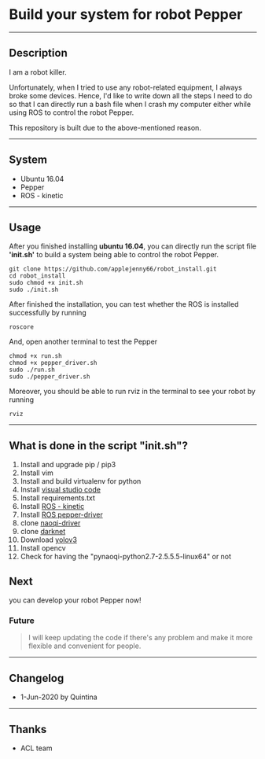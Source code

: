 # Build your system for robot Pepper

----
## Description
I am a robot killer. 

Unfortunately, when I tried to use any robot-related equipment, I always broke some devices. Hence, I'd like to write down all the steps I need to do so that I can directly run a bash file when I crash my computer either while using ROS to control the robot Pepper.

This repository is built due to the above-mentioned reason.

----
## System
* Ubuntu 16.04
* Pepper
* ROS - kinetic

----
## Usage
After you finished installing **ubuntu 16.04**, you can directly run the script file **'init.sh'** to build a system being able to control the robot Pepper. 
    
    git clone https://github.com/applejenny66/robot_install.git
    cd robot_install
    sudo chmod +x init.sh
    sudo ./init.sh

After finished the installation, you can test whether the ROS is installed successfully by running
    
    roscore

And, open another terminal to test the Pepper

    chmod +x run.sh
    chmod +x pepper_driver.sh
    sudo ./run.sh
    sudo ./pepper_driver.sh

Moreover, you should be able to run rviz in the terminal to see your robot by running

    rviz


----
## What is done in the script "init.sh"?
1. Install and upgrade pip / pip3
2. Install vim
3. Install and build virtualenv for python
4. Install [visual studio code](https://packages.microsoft.com/repos/vscode)
5. Install requirements.txt
6. Install [ROS - kinetic](http://wiki.ros.org/kinetic/Installation/Ubuntu)
7. Install [ROS pepper-driver](http://wiki.ros.org/pepper/Tutorial_kinetic)
8. clone [naoqi-driver](https://github.com/ros-naoqi/naoqi_driver.git)
9. clone [darknet](https://github.com/pjreddie/darknet)
10. Download [yolov3](https://pjreddie.com/darknet/yolo/)
11. Install opencv
12. Check for having the "pynaoqi-python2.7-2.5.5.5-linux64" or not

## Next
you can develop your robot Pepper now!

### Future
>I will keep updating the code if there's any problem and make it more flexible and convenient for people.

----
## Changelog
* 1-Jun-2020 by Quintina

----
## Thanks
* ACL team
